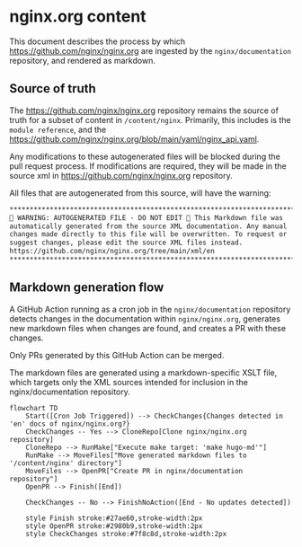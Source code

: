 # nginx.org content

This document describes the process by which https://github.com/nginx/nginx.org are ingested by the `nginx/documentation` repository, and rendered as markdown.

## Source of truth
The https://github.com/nginx/nginx.org repository remains the source of truth for a subset of content in `/content/nginx`. Primarily, this includes is the `module reference`, and the https://github.com/nginx/nginx.org/blob/main/yaml/nginx_api.yaml.

Any modifications to these autogenerated files will be blocked during the pull request process.
If modifications are required, they will be made in the source xml in https://github.com/nginx/nginx.org repository.

All files that are autogenerated from this source, will have the warning:

```md
********************************************************************************
🛑 WARNING: AUTOGENERATED FILE - DO NOT EDIT 🛑 This Markdown file was
automatically generated from the source XML documentation. Any manual
changes made directly to this file will be overwritten. To request or
suggest changes, please edit the source XML files instead.
https://github.com/nginx/nginx.org/tree/main/xml/en
********************************************************************************
```

## Markdown generation flow

A GitHub Action running as a cron job in the `nginx/documentation` repository detects changes in the documentation within `nginx/nginx.org`, generates new markdown files when changes are found, and creates a PR with these changes.

Only PRs generated by this GitHub Action can be merged.

The markdown files are generated using a markdown-specific XSLT file, which targets only the XML sources intended for inclusion in the nginx/documentation repository.

```mermaid
flowchart TD
    Start([Cron Job Triggered]) --> CheckChanges{Changes detected in 'en' docs of nginx/nginx.org?}
    CheckChanges -- Yes --> CloneRepo[Clone nginx/nginx.org repository]
    CloneRepo --> RunMake["Execute make target: 'make hugo-md'"]
    RunMake --> MoveFiles["Move generated markdown files to '/content/nginx' directory"]
    MoveFiles --> OpenPR["Create PR in nginx/documentation repository"]
    OpenPR --> Finish([End])

    CheckChanges -- No --> FinishNoAction([End - No updates detected])

    style Finish stroke:#27ae60,stroke-width:2px
    style OpenPR stroke:#2980b9,stroke-width:2px
    style CheckChanges stroke:#7f8c8d,stroke-width:2px
```
